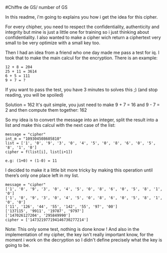 #Chiffre de GS/ number of GS

In this readme, i'm going to explains you how i get the idea for this cipher.

For every chipher, you need to respect the confidentiality, authenticity and integrity but mine is just a little one for training so i just thinking about confidentiality.
I also wanted to make a cipher wich return a ciphertext very small to be very optimize with a small key too.

Then I had an idea from a friend who one day made me pass a test for iq. I took that to make the main calcul for the encryption. There is an example:

```
12 + 8 = 204
25 + 11 = 3614
6 + 5 = 111
9 + 7 = ?
```

If you want to pass the test, you have 3 minutes to solves this ;) (and stop reading, you will be spoiled)

Solution = 162
It's quit simple, you just need to make 9 + 7 = 16 and 9 - 7 = 2 and then compute them together: 162

So my idea is to convert the message into an integer, split the result into a list and make this calcul with the next case of the list:
```
message = "cipher"
int_m = "109304508605810"
list = ['1', '0', '9', '3', '0', '4', '5', '0', '8', '6', '0', '5', '8', '1', '0']
cipher = f(list[i], list[i+1])

e.g: (1+0) + (1-0) = 11
```

I decided to make it a little bit more tricky by making this operation until there’s only one place left in my list.

```
message = "cipher"
['1', '0', '9', '3', '0', '4', '5', '0', '8', '6', '0', '5', '8', '1', '0']
['1', '0', '9', '3', '0', '4', '5', '0', '8', '6', '0', '5', '8', '1', '0', '0']
['11', '126', '44', '55', '142', '55', '97', '00']
['137115', '9911', '19787', '9797']
['147026127204', '295849990']
cipher = ['147321977194146730277214']
```

Note: This only some test, nothing is done know ! And also in the implementation of my cipher, the key isn't really important know, for the moment i work on the decryption so I didn't define precisely what the key is going to be.

